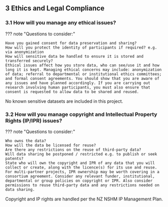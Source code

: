## 3 Ethics and Legal Compliance

### 3.1 How will you manage any ethical issues?

??? note "Questions to consider:"

    Have you gained consent for data preservation and sharing?
    How will you protect the identity of participants if required? e.g. via anonymization
    How will sensitive data be handled to ensure it is stored and transferred securely?
    Ethical issues affect how you store data, who can see/use it and how long it is kept. Managing ethical concerns may include: anonymization of data; referral to departmental or institutional ethics committees; and formal consent agreements. You should show that you are aware of any issues and have planned accordingly. If you are carrying out research involving human participants, you must also ensure that consent is requested to allow data to be shared and reused.

No known sensitive datasets are included in this project.

### 3.2 How will you manage copyright and Intellectual Property Rights (IP/IPR) issues?

??? note "Questions to consider:"

    Who owns the data?
    How will the data be licensed for reuse?
    Are there any restrictions on the reuse of third-party data?
    Will data sharing be postponed / restricted e.g. to publish or seek patents?
    State who will own the copyright and IPR of any data that you will collect or create, along with the licence(s) for its use and reuse. For multi-partner projects, IPR ownership may be worth covering in a consortium agreement. Consider any relevant funder, institutional, departmental or group policies on copyright or IPR. Also consider permissions to reuse third-party data and any restrictions needed on data sharing.

Copyright and IP rights are handled per the NZ NSHM IP Management Plan.
